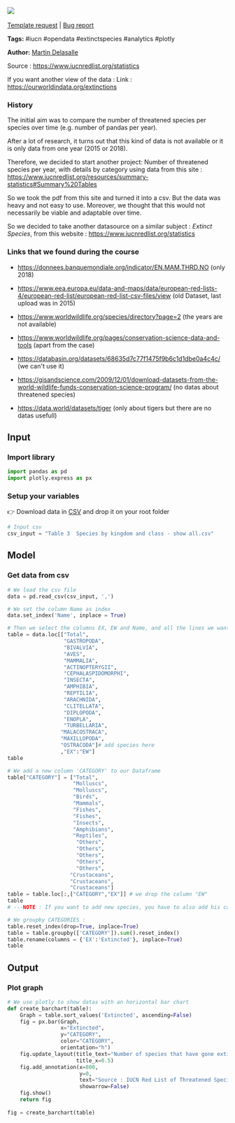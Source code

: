 <a href="https://app.naas.ai/user-redirect/naas/downloader?url=https://raw.githubusercontent.com/jupyter-naas/awesome-notebooks/master/IUCN/IUCN_Extinct_species.ipynb" target="_parent"><img src="https://naasai-public.s3.eu-west-3.amazonaws.com/open_in_naas.svg"/></a><br><br><a href="https://github.com/jupyter-naas/awesome-notebooks/issues/new?assignees=&labels=&template=template-request.md&title=Tool+-+Action+of+the+notebook+">Template request</a> | <a href="https://github.com/jupyter-naas/awesome-notebooks/issues/new?assignees=&labels=bug&template=bug_report.md&title=IUCN+-+Extinct+species:+Error+short+description">Bug report</a>

**Tags:** #iucn #opendata #extinctspecies #analytics #plotly

**Author:** [Martin Delasalle](https://github.com/delasalle-sio-martin)

Source : https://www.iucnredlist.org/statistics

If you want another view of the data : Link : https://ourworldindata.org/extinctions

### History
The initial aim was to compare the number of threatened species per species over time (e.g. number of pandas per year).

After a lot of research, it turns out that this kind of data is not available or it is only data from one year (2015 or 2018).

Therefore, we decided to start another project: Number of threatened species per year, with details by category using data from this site : https://www.iucnredlist.org/resources/summary-statistics#Summary%20Tables

So we took the pdf from this site and turned it into a csv.
But the data was heavy and not easy to use. Moreover, we thought that this would not necessarily be viable and adaptable over time.

So we decided to take another datasource on a similar subject : *Extinct Species*, from this website : https://www.iucnredlist.org/statistics

### Links that we found during the course 

- https://donnees.banquemondiale.org/indicator/EN.MAM.THRD.NO (only 2018)

- https://www.eea.europa.eu/data-and-maps/data/european-red-lists-4/european-red-list/european-red-list-csv-files/view (old Dataset, last upload was in 2015)

- https://www.worldwildlife.org/species/directory?page=2 (the years are not available)

- https://www.worldwildlife.org/pages/conservation-science-data-and-tools (apart from the case)

- https://databasin.org/datasets/68635d7c77f1475f9b6c1d1dbe0a4c4c/ (we can't use it)

- https://gisandscience.com/2009/12/01/download-datasets-from-the-world-wildlife-funds-conservation-science-program/ (no datas about threatened species)

- https://data.world/datasets/tiger (only about tigers but there are no datas usefull)

## Input

### Import library


```python
import pandas as pd
import plotly.express as px
```

### Setup your variables

👉 Download data in [CSV](https://www.iucnredlist.org/statistics) and drop it on your root folder


```python
# Input csv
csv_input = "Table 3  Species by kingdom and class - show all.csv"
```

## Model

### Get data from csv


```python
# We load the csv file
data = pd.read_csv(csv_input, ',')

# We set the column Name as index
data.set_index('Name', inplace = True)

# Then we select the columns EX, EW and Name, and all the lines we want in the graph
table = data.loc[["Total",
                  "GASTROPODA",
                  "BIVALVIA",
                  "AVES",
                  "MAMMALIA",
                  "ACTINOPTERYGII",
                  "CEPHALASPIDOMORPHI",
                  "INSECTA",
                  "AMPHIBIA",
                  "REPTILIA",
                  "ARACHNIDA",
                  "CLITELLATA",
                  "DIPLOPODA",
                  "ENOPLA",
                  "TURBELLARIA",
                 "MALACOSTRACA",
                 "MAXILLOPODA",
                 "OSTRACODA"]# add species here
                 ,"EX":"EW"]
table
```


```python
# We add a new column 'CATEGORY' to our Dataframe
table["CATEGORY"] = ["Total",
                     "Molluscs",
                     "Molluscs",
                     "Birds",
                     "Mammals",
                     "Fishes",
                     "Fishes",
                     "Insects",
                     "Amphibians",
                     "Reptiles",
                      "Others",
                      "Others",
                      "Others",
                      "Others",
                      "Others",
                    "Crustaceans",
                    "Crustaceans",
                    "Crustaceans"]
table = table.loc[:,["CATEGORY","EX"]] # we drop the column "EW"
table
# ---NOTE : If you want to add new species, you have to also add his category
```


```python
# We groupby CATEGORIES :
table.reset_index(drop=True, inplace=True)
table = table.groupby(['CATEGORY']).sum().reset_index()
table.rename(columns = {'EX':'Extincted'}, inplace=True)
table
```

## Output

### Plot graph


```python
# We use plotly to show datas with an horizontal bar chart
def create_barchart(table):
    Graph = table.sort_values('Extincted', ascending=False)
    fig = px.bar(Graph,
                 x="Extincted",
                 y="CATEGORY",
                 color="CATEGORY",
                 orientation="h")
    fig.update_layout(title_text="Number of species that have gone extinct since 1500",
                      title_x=0.5)
    fig.add_annotation(x=800,
                       y=0,
                       text="Source : IUCN Red List of Threatened Species<br>https://www.iucnredlist.org/statistics",
                       showarrow=False)
    fig.show()
    return fig
    
fig = create_barchart(table)
```


```python

```
